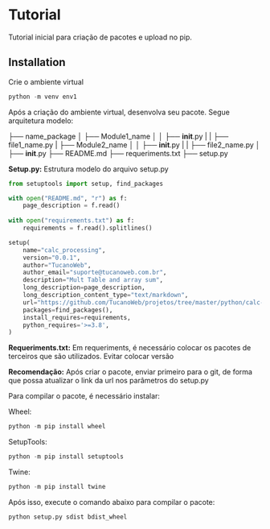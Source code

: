# Tutorial 

Tutorial inicial para criação de pacotes e upload no pip.

## Installation

Crie o ambiente virtual

```python
python -m venv env1
```

Após a criação do ambiente virtual, desenvolva seu pacote. Segue arquitetura modelo:

├── name_package
│   ├── Module1_name
│   │   ├── __init__.py
|   |   ├── file1_name.py
|   ├── Module2_name
│   │   ├── __init__.py
|   |   ├── file2_name.py
│   ├── __init__.py
├── README.md
├── requeriments.txt
├── setup.py


**Setup.py:** Estrutura modelo do arquivo setup.py

```python
from setuptools import setup, find_packages

with open("README.md", "r") as f:
    page_description = f.read()
    
with open("requirements.txt") as f:
    requirements = f.read().splitlines()

setup(
    name="calc_processing",
    version="0.0.1",
    author="TucanoWeb",
    author_email="suporte@tucanoweb.com.br",
    description="Mult Table and array sum",
    long_description=page_description,
    long_description_content_type="text/markdown",
    url="https://github.com/TucanoWeb/projetos/tree/master/python/calc-package",
    packages=find_packages(),
    install_requires=requirements,
    python_requires='>=3.8',
)
```

**Requeriments.txt:** Em requeriments, é necessário colocar os pacotes de terceiros que são utilizados. Evitar colocar versão

**Recomendação:** Após criar o pacote, enviar primeiro para o git, de forma que possa atualizar o link da url nos parâmetros do setup.py

Para compilar o pacote, é necessário instalar:

Wheel:
```python
python -m pip install wheel
```

SetupTools:
```python
python -m pip install setuptools
```

Twine:
```python
python -m pip install twine
```

Após isso, execute o comando abaixo para compilar o pacote:


```python
python setup.py sdist bdist_wheel 
```




